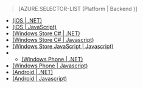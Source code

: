 > [AZURE.SELECTOR-LIST (Platform | Backend )]
- [(iOS | .NET)](/en-us/documentation/articles/mobile-services-dotnet-backend-ios-get-started-push/)
- [(iOS | JavaScript)](/en-us/documentation/articles/mobile-services-javascript-backend-ios-get-started-push/)
- [(Windows Store C# | .NET)](/en-us/documentation/articles/mobile-services-dotnet-backend-windows-store-dotnet-get-started-push/)
- [(Windows Store C# | Javascript)](/en-us/documentation/articles/mobile-services-javascript-backend-windows-store-dotnet-get-started-push/)
- [(Windows Store JavaScript | Javascript)](/en-us/documentation/articles/mobile-services-javascript-backend-windows-store-javascript-get-started-push/)
- - [(Windows Phone | .NET)](/en-us/documentation/articles/mobile-services-dotnet-backend-windows-phone-get-started-push/)
- [(Windows Phone | Javascript)](/en-us/documentation/articles/mobile-services-javascript-backend-windows-phone-get-started-push/)
- [(Android | .NET)](/en-us/documentation/articles/mobile-services-dotnet-backend-android-get-started-push/)
- [(Android | Javascript)](/en-us/documentation/articles/mobile-services-javascript-backend-android-get-started-push/)
